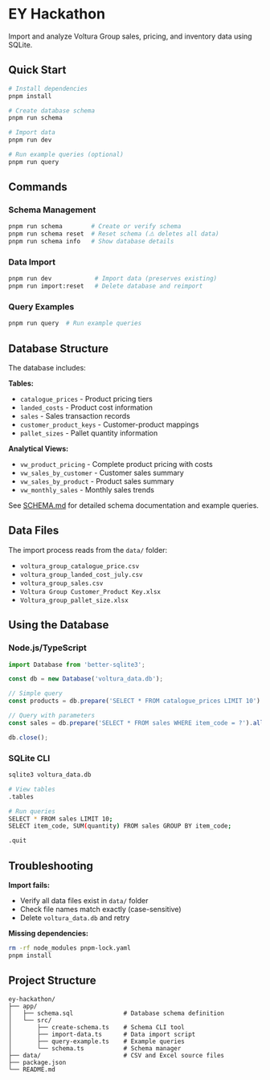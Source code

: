 # EY Hackathon

Import and analyze Voltura Group sales, pricing, and inventory data using SQLite.

## Quick Start

```bash
# Install dependencies
pnpm install

# Create database schema
pnpm run schema

# Import data
pnpm run dev

# Run example queries (optional)
pnpm run query
```

## Commands

### Schema Management

```bash
pnpm run schema        # Create or verify schema
pnpm run schema reset  # Reset schema (⚠️ deletes all data)
pnpm run schema info   # Show database details
```

### Data Import

```bash
pnpm run dev            # Import data (preserves existing)
pnpm run import:reset   # Delete database and reimport
```

### Query Examples

```bash
pnpm run query  # Run example queries
```

## Database Structure

The database includes:

**Tables:**

- `catalogue_prices` - Product pricing tiers
- `landed_costs` - Product cost information
- `sales` - Sales transaction records
- `customer_product_keys` - Customer-product mappings
- `pallet_sizes` - Pallet quantity information

**Analytical Views:**

- `vw_product_pricing` - Complete product pricing with costs
- `vw_sales_by_customer` - Customer sales summary
- `vw_sales_by_product` - Product sales summary
- `vw_monthly_sales` - Monthly sales trends

See [SCHEMA.md](SCHEMA.md) for detailed schema documentation and example queries.

## Data Files

The import process reads from the `data/` folder:

- `voltura_group_catalogue_price.csv`
- `voltura_group_landed_cost_july.csv`
- `voltura_group_sales.csv`
- `Voltura Group Customer_Product Key.xlsx`
- `Voltura_group_pallet_size.xlsx`

## Using the Database

### Node.js/TypeScript

```typescript
import Database from 'better-sqlite3';

const db = new Database('voltura_data.db');

// Simple query
const products = db.prepare('SELECT * FROM catalogue_prices LIMIT 10').all();

// Query with parameters
const sales = db.prepare('SELECT * FROM sales WHERE item_code = ?').all('IEZ51697949');

db.close();
```

### SQLite CLI

```bash
sqlite3 voltura_data.db

# View tables
.tables

# Run queries
SELECT * FROM sales LIMIT 10;
SELECT item_code, SUM(quantity) FROM sales GROUP BY item_code;

.quit
```

## Troubleshooting

**Import fails:**

- Verify all data files exist in `data/` folder
- Check file names match exactly (case-sensitive)
- Delete `voltura_data.db` and retry

**Missing dependencies:**

```bash
rm -rf node_modules pnpm-lock.yaml
pnpm install
```

## Project Structure

```text
ey-hackathon/
├── app/
│   ├── schema.sql              # Database schema definition
│   └── src/
│       ├── create-schema.ts    # Schema CLI tool
│       ├── import-data.ts      # Data import script
│       ├── query-example.ts    # Example queries
│       └── schema.ts           # Schema manager
├── data/                       # CSV and Excel source files
├── package.json
└── README.md
```
